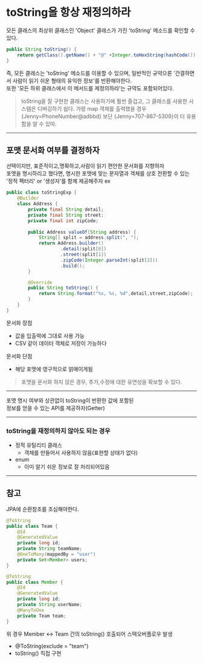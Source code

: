 # toString을 항상 재정의하라

모든 클래스의 최상위 클래스인 'Object' 클래스가 가진 'toString' 메소드를 확인할 수 있다.
```java
public String toString() {
    return getClass().getName() + "@" +Integer.toHexString(hashCode());
} 
```
즉, 모든 클래스는 'toString' 메소드를 이용할 수 있으며, 일반적인 규약으론 '간결하면서 사람이 읽기 쉬운 형태의 유익한 정보'를 반환해야한다.  
또한 '모든 하위 클래스에서 이 메서드를 제정의하라'는 규약도 포함되어있다.  
> toString을 잘 구현한 클래스는 사용하기에 훨씬 즐겁고, 그 클래스를 사용한 시스템은 디버깅하기 쉽다.
> 가령 map 객체를 출력했을 경우 {Jenny=PhoneNumber@adbbd} 보단 {Jenny=707-867-5309}이 더 유용함을 알 수 있따.

***
## 포맷 문서화 여부를 결정하자
선택이지만, 표준적이고,명확하고,사람이 읽기 편안한 문서화를 지향하자  
포맷을 명시하리고 했다면, 명시한 포맷에 맞는 문자열과 객체를 상호 전환할 수 있는 '정적 팩터리' or '생성자'를 함께 제공해주자
ex
```java
public class toStringExp {
    @Builder
    class Address {
        private final String detail;
        private final String street;
        private final int zipCode;
        
        public Address valueOf(String address) {
            String[] split = address.split(", ");
            return Address.builder()
                    .detail(split[0])
                    .street(split[1])
                    .zipCode(Integer.parseInt(split[2]))
                    .build();
        }

        @Override
        public String toString() {
            return String.format("%s, %s, %d",detail,street,zipCode);
        }
    }
}
```
문서화 장점
- 값을 입출력에 그대로 사용 가능
- CSV 같이 데이터 객체로 저장이 가능하다

문서화 단점
- 해당 포맷에 영구적으로 얽매이게됨

> 포맷을 문서화 하지 않은 경우, 추가,수정에 대한 유연성을 확보할 수 있다.  
***
포맷 명시 여부와 상관없이 toString이 반환한 값에 포함된  
정보를 얻을 수 있는 API를 제공하자(Getter)

***
### toString을 재정의하지 않아도 되는 경우
- 정적 유틸리티 클래스
  - 객체를 만들어서 사용하지 않음(표현할 상태가 없다)
- enum
  - 이미 알기 쉬운 정보로 잘 처리되어있음
***
## 참고
JPA에  순환참조를 조심해야한다.
```java
@ToString
public class Team {
    @Id
    @GeneratedValue
    private long id;
    private String teamName;
    @OneToMany(mappedBy = "user")
    private Set<Member> users;
}
```
```java
@ToString
public class Member {
    @Id
    @GeneratedValue
    private long id;
    private String userName;
    @ManyToOne
    private Team team;
}
```
위 경우 Member <-> Team 간의 toString() 호출되어 스택오버플로우 발생
- @ToString(exclude = "team")
- toString() 직접 구현